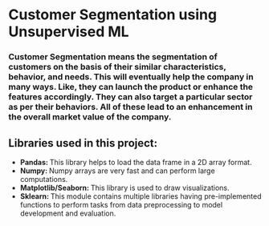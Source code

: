 # Customer Segmentation using Unsupervised ML
<h3>Customer Segmentation means the segmentation of customers on the basis of their similar characteristics, behavior, and needs. This will eventually help the company in many ways. Like, they can launch the product or enhance the features accordingly. They can also target a particular sector as per their behaviors. All of these lead to an enhancement in the overall market value of the company.</h3>
<h2>Libraries used in this project: </h2>
<ul>
  <li><b>Pandas: </b>This library helps to load the data frame in a 2D array format.</li>
  <li><b>Numpy: </b>Numpy arrays are very fast and can perform large computations.</li>
  <li><b>Matplotlib/Seaborn: </b>This library is used to draw visualizations.</li>
  <li><b>Sklearn: </b>This module contains multiple libraries having pre-implemented functions to perform tasks from data preprocessing to model development and evaluation.</li>
</ul>
